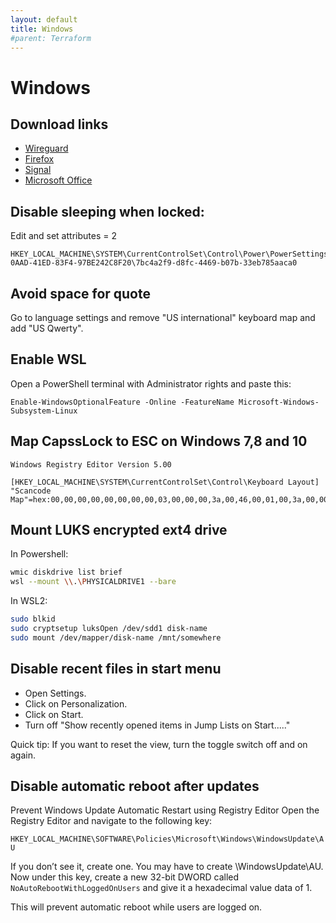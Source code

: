 ```yaml
---
layout: default
title: Windows
#parent: Terraform
---
```


# Windows

## Download links

* [Wireguard](https://download.wireguard.com/windows-client/)
* [Firefox](https://www.microsoft.com/store/productId/9NZVDKPMR9RD)
* [Signal](https://signal.org/download/windows/)
* [Microsoft Office](https://setup.office.com/)

## Disable sleeping when locked:

Edit and set attributes = 2

```
HKEY_LOCAL_MACHINE\SYSTEM\CurrentControlSet\Control\Power\PowerSettings\238C9FA8-0AAD-41ED-83F4-97BE242C8F20\7bc4a2f9-d8fc-4469-b07b-33eb785aaca0
```

## Avoid space for quote

Go to language settings and remove "US international" keyboard map and add "US Qwerty".

## Enable WSL

Open a PowerShell terminal with Administrator rights and paste this:
```
Enable-WindowsOptionalFeature -Online -FeatureName Microsoft-Windows-Subsystem-Linux
```

## Map CapssLock to ESC on Windows 7,8 and 10

```
Windows Registry Editor Version 5.00

[HKEY_LOCAL_MACHINE\SYSTEM\CurrentControlSet\Control\Keyboard Layout]
"Scancode Map"=hex:00,00,00,00,00,00,00,00,03,00,00,00,3a,00,46,00,01,00,3a,00,00,00,00,00
```


## Mount LUKS encrypted ext4 drive

In Powershell:
```bash
wmic diskdrive list brief
wsl --mount \\.\PHYSICALDRIVE1 --bare
```

In WSL2:
```bash
sudo blkid
sudo cryptsetup luksOpen /dev/sdd1 disk-name
sudo mount /dev/mapper/disk-name /mnt/somewhere
```

## Disable recent files in start menu

* Open Settings.
* Click on Personalization.
* Click on Start.
* Turn off "Show recently opened items in Jump Lists on Start....."

Quick tip: If you want to reset the view, turn the toggle switch off and on again.


## Disable automatic reboot after updates

Prevent Windows Update Automatic Restart using Registry Editor
Open the Registry Editor and navigate to the following key:

`HKEY_LOCAL_MACHINE\SOFTWARE\Policies\Microsoft\Windows\WindowsUpdate\AU`

If you don’t see it, create one. You may have to create \WindowsUpdate\AU.
Now under this key, create a new 32-bit DWORD called `NoAutoRebootWithLoggedOnUsers` and give it a hexadecimal value data of 1.

This will prevent automatic reboot while users are logged on.




